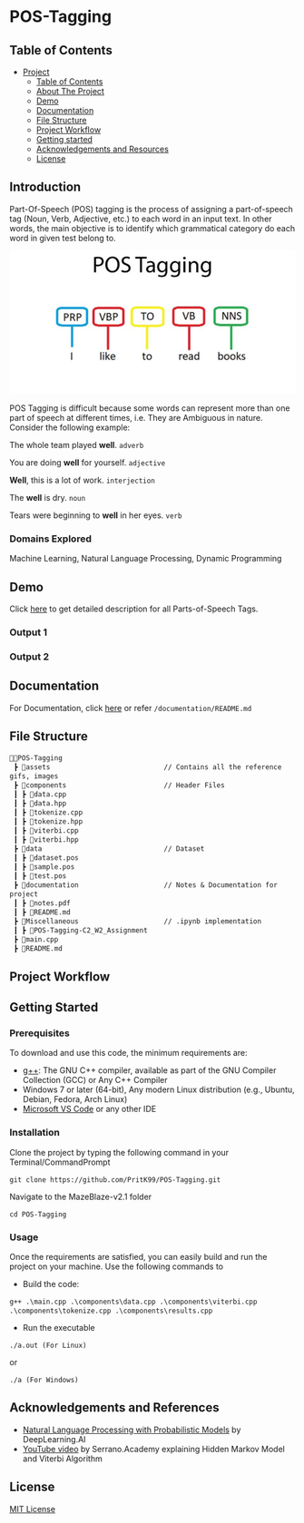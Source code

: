 # POS-Tagging

## Table of Contents

- [Project](#POS-Tagging)
  - [Table of Contents](#table-of-contents)
  - [About The Project](#introduction)
  - [Demo](#demo)
  - [Documentation](#documentation)
  - [File Structure](#file-structure)
  - [Project Workflow](#project-workflow)
  - [Getting started](#Getting-Started)
  - [Acknowledgements and Resources](#acknowledgements-and-references)
  - [License](#license)

## Introduction

Part-Of-Speech (POS) tagging is the process of assigning a part-of-speech tag (Noun, Verb, Adjective, etc.) to each word in an input text. In other words, the main objective is to identify which grammatical category do each word in given test belong to.

<img src = "assets/POS-Tagging.jpg" alt="POS-Tagging">

POS Tagging is difficult because some words can represent more than one part of speech at different times, i.e. They are Ambiguous in nature. Consider the following example:

The whole team played <b>well</b>. ```adverb```

You are doing <b>well</b> for yourself. ```adjective```

<b>Well</b>, this is a lot of work. ```interjection```

The <b>well</b> is dry. ```noun```

Tears were beginning to <b>well</b> in her eyes. ```verb```

### Domains Explored

Machine Learning, Natural Language Processing, Dynamic Programming

## Demo

Click <a href="https://docs.google.com/document/d/1YzoLxt5N7iMxprt9qRRn5fcecOUyPoRU7w22PDSBfLg/edit">here</a> to get detailed description for all Parts-of-Speech Tags.

### Output 1

### Output 2

## Documentation

For Documentation, click <a href="/documentation/README.md">here</a> or refer ```/documentation/README.md```

## File Structure
```
👨‍💻POS-Tagging
 ┣ 📂assets                            // Contains all the reference gifs, images
 ┣ 📂components                        // Header Files
 ┃ ┣ 📄data.cpp
 ┃ ┣ 📄data.hpp
 ┃ ┣ 📄tokenize.cpp
 ┃ ┣ 📄tokenize.hpp
 ┃ ┣ 📄viterbi.cpp
 ┃ ┣ 📄viterbi.hpp
 ┣ 📂data                              // Dataset
 ┃ ┣ 📄dataset.pos
 ┃ ┣ 📄sample.pos
 ┃ ┣ 📄test.pos
 ┣ 📂documentation                     // Notes & Documentation for project
 ┃ ┣ 📄notes.pdf
 ┃ ┣ 📄README.md
 ┣ 📂Miscellaneous                     // .ipynb implementation
 ┃ ┣ 📄POS-Tagging-C2_W2_Assignment
 ┣ 📄main.cpp
 ┣ 📄README.md
``` 

## Project Workflow

## Getting Started

### Prerequisites
To download and use this code, the minimum requirements are:

* [g++](https://gcc.gnu.org/onlinedocs/gcc-3.3.6/gcc/G_002b_002b-and-GCC.html): The GNU C++ compiler, available as part of the GNU Compiler Collection (GCC) or Any C++ Compiler
* Windows 7 or later (64-bit), Any modern Linux distribution (e.g., Ubuntu, Debian, Fedora, Arch Linux)
* [Microsoft VS Code](https://code.visualstudio.com/download) or any other IDE 

### Installation

Clone the project by typing the following command in your Terminal/CommandPrompt

```
git clone https://github.com/PritK99/POS-Tagging.git
```
Navigate to the MazeBlaze-v2.1 folder

```
cd POS-Tagging
```

### Usage

Once the requirements are satisfied, you can easily build and run the project on your machine.
Use the following commands to 

* Build the code:

```
g++ .\main.cpp .\components\data.cpp .\components\viterbi.cpp .\components\tokenize.cpp .\components\results.cpp
```

* Run the executable 

```
./a.out (For Linux)
```
or 
```
./a (For Windows)
```

## Acknowledgements and References

* [Natural Language Processing with Probabilistic Models](https://www.coursera.org/learn/probabilistic-models-in-nlp?specialization=natural-language-processing) by DeepLearning.AI
* [YouTube video](https://www.youtube.com/watch?v=kqSzLo9fenk) by Serrano.Academy explaining Hidden Markov Model and Viterbi Algorithm
 
## License
[MIT License](https://opensource.org/licenses/MIT)


